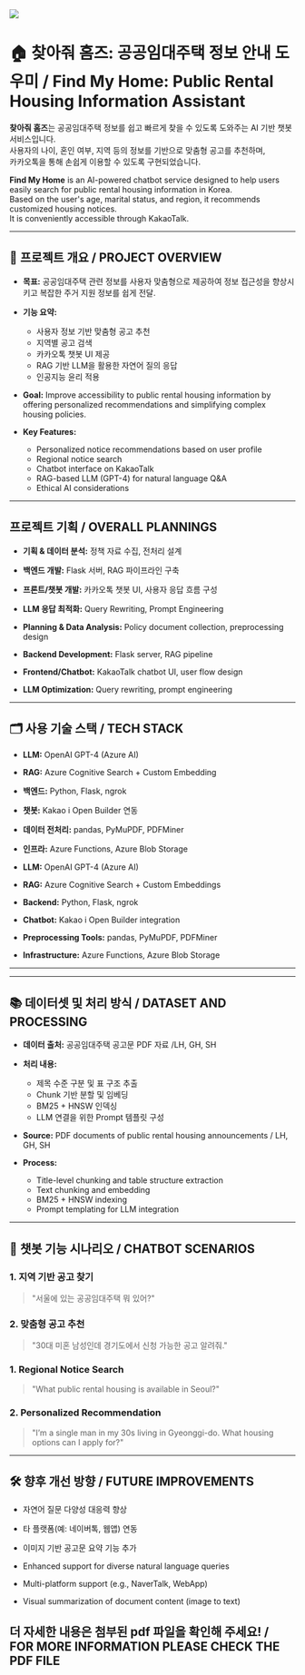 <img src="https://capsule-render.vercel.app/api?type=waving&color=BDBDC8&height=150&section=header" />

# 🏠 찾아줘 홈즈: 공공임대주택 정보 안내 도우미 / Find My Home: Public Rental Housing Information Assistant

**찾아줘 홈즈**는 공공임대주택 정보를 쉽고 빠르게 찾을 수 있도록 도와주는 AI 기반 챗봇 서비스입니다.  
사용자의 나이, 혼인 여부, 지역 등의 정보를 기반으로 맞춤형 공고를 추천하며,  
카카오톡을 통해 손쉽게 이용할 수 있도록 구현되었습니다.

**Find My Home** is an AI-powered chatbot service designed to help users easily search for public rental housing information in Korea.  
Based on the user's age, marital status, and region, it recommends customized housing notices.  
It is conveniently accessible through KakaoTalk.

---

## 📌 프로젝트 개요 / PROJECT OVERVIEW

- **목표:** 공공임대주택 관련 정보를 사용자 맞춤형으로 제공하여 정보 접근성을 향상시키고 복잡한 주거 지원 정보를 쉽게 전달.
- **기능 요약:**

  - 사용자 정보 기반 맞춤형 공고 추천
  - 지역별 공고 검색
  - 카카오톡 챗봇 UI 제공
  - RAG 기반 LLM을 활용한 자연어 질의 응답
  - 인공지능 윤리 적용

- **Goal:** Improve accessibility to public rental housing information by offering personalized recommendations and simplifying complex housing policies.
- **Key Features:**
  - Personalized notice recommendations based on user profile
  - Regional notice search
  - Chatbot interface on KakaoTalk
  - RAG-based LLM (GPT-4) for natural language Q&A
  - Ethical AI considerations

---

## 프로젝트 기획 / OVERALL PLANNINGS

- **기획 & 데이터 분석:** 정책 자료 수집, 전처리 설계
- **백엔드 개발:** Flask 서버, RAG 파이프라인 구축
- **프론트/챗봇 개발:** 카카오톡 챗봇 UI, 사용자 응답 흐름 구성
- **LLM 응답 최적화:** Query Rewriting, Prompt Engineering

- **Planning & Data Analysis:** Policy document collection, preprocessing design
- **Backend Development:** Flask server, RAG pipeline
- **Frontend/Chatbot:** KakaoTalk chatbot UI, user flow design
- **LLM Optimization:** Query rewriting, prompt engineering

---

## 🗂️ 사용 기술 스택 / TECH STACK

- **LLM:** OpenAI GPT-4 (Azure AI)
- **RAG:** Azure Cognitive Search + Custom Embedding
- **백엔드:** Python, Flask, ngrok
- **챗봇:** Kakao i Open Builder 연동
- **데이터 전처리:** pandas, PyMuPDF, PDFMiner
- **인프라:** Azure Functions, Azure Blob Storage

- **LLM:** OpenAI GPT-4 (Azure AI)
- **RAG:** Azure Cognitive Search + Custom Embeddings
- **Backend:** Python, Flask, ngrok
- **Chatbot:** Kakao i Open Builder integration
- **Preprocessing Tools:** pandas, PyMuPDF, PDFMiner
- **Infrastructure:** Azure Functions, Azure Blob Storage

---

---

## 📚 데이터셋 및 처리 방식 / DATASET AND PROCESSING

- **데이터 출처:** 공공임대주택 공고문 PDF 자료 /LH, GH, SH
- **처리 내용:**

  - 제목 수준 구분 및 표 구조 추출
  - Chunk 기반 분할 및 임베딩
  - BM25 + HNSW 인덱싱
  - LLM 연결을 위한 Prompt 템플릿 구성

- **Source:** PDF documents of public rental housing announcements / LH, GH, SH
- **Process:**
  - Title-level chunking and table structure extraction
  - Text chunking and embedding
  - BM25 + HNSW indexing
  - Prompt templating for LLM integration

---

## 💬 챗봇 기능 시나리오 / CHATBOT SCENARIOS

### 1. 지역 기반 공고 찾기

> "서울에 있는 공공임대주택 뭐 있어?"

### 2. 맞춤형 공고 추천

> "30대 미혼 남성인데 경기도에서 신청 가능한 공고 알려줘."

### 1. Regional Notice Search

> "What public rental housing is available in Seoul?"

### 2. Personalized Recommendation

> "I’m a single man in my 30s living in Gyeonggi-do. What housing options can I apply for?"

---

## 🛠️ 향후 개선 방향 / FUTURE IMPROVEMENTS

- 자연어 질문 다양성 대응력 향상
- 타 플랫폼(예: 네이버톡, 웹앱) 연동
- 이미지 기반 공고문 요약 기능 추가

- Enhanced support for diverse natural language queries
- Multi-platform support (e.g., NaverTalk, WebApp)
- Visual summarization of document content (image to text)

## 더 자세한 내용은 첨부된 pdf 파일을 확인해 주세요! / FOR MORE INFORMATION PLEASE CHECK THE PDF FILE
